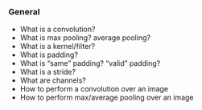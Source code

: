 <p><img src="https://holbertonintranet.s3.amazonaws.com/uploads/medias/2018/11/ed9ca14839ad0201f19e.gif?X-Amz-Algorithm=AWS4-HMAC-SHA256&amp;X-Amz-Credential=AKIARDDGGGOUWMNL5ANN%2F20210127%2Fus-east-1%2Fs3%2Faws4_request&amp;X-Amz-Date=20210127T093504Z&amp;X-Amz-Expires=86400&amp;X-Amz-SignedHeaders=host&amp;X-Amz-Signature=a3a9a6d0b664865b3ed396c1bd18fae6c741866bb6458e4f19a1bc2e41015bd5" alt="" style=""></p>
<h3>General</h3>
<ul>
<li>What is a convolution?</li>
<li>What is max pooling? average pooling?</li>
<li>What is a kernel/filter?</li>
<li>What is padding?</li>
<li>What is “same” padding? “valid” padding?</li>
<li>What is a stride?</li>
<li>What are channels?</li>
<li>How to perform a convolution over an image</li>
<li>How to perform max/average pooling over an image</li>
</ul>